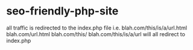 # seo-friendly-php-site

all traffic is redirected to the index.php file
i.e. blah.com/this/is/a/url.html blah.com/url.html blah.com/this/ blah.com/this/is/a/url will all redirect to index.php
